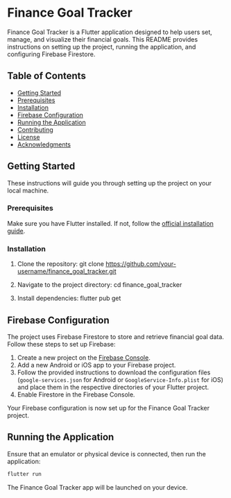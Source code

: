 # Finance Goal Tracker
Finance Goal Tracker is a Flutter application designed to help users set, manage, and visualize
their financial goals. This README provides instructions on setting up the project, running the
application, and configuring Firebase Firestore.

## Table of Contents

- [Getting Started](#getting-started)
- [Prerequisites](#prerequisites)
- [Installation](#installation)
- [Firebase Configuration](#firebase-configuration)
- [Running the Application](#running-the-application)
- [Contributing](#contributing)
- [License](#license)
- [Acknowledgments](#acknowledgments)

## Getting Started

These instructions will guide you through setting up the project on your local machine.

### Prerequisites

Make sure you have Flutter installed. If not, follow
the [official installation guide](https://flutter.dev/docs/get-started/install).

### Installation

1. Clone the repository:
   git clone https://github.com/your-username/finance_goal_tracker.git

2. Navigate to the project directory:
   cd finance_goal_tracker


3. Install dependencies:
   flutter pub get

## Firebase Configuration

The project uses Firebase Firestore to store and retrieve financial goal data. Follow these steps to
set up Firebase:

1. Create a new project on the [Firebase Console](https://console.firebase.google.com/).
2. Add a new Android or iOS app to your Firebase project.
3. Follow the provided instructions to download the configuration files (`google-services.json` for
   Android or `GoogleService-Info.plist` for iOS) and place them in the respective directories of
   your Flutter project.
4. Enable Firestore in the Firebase Console.

Your Firebase configuration is now set up for the Finance Goal Tracker project.

## Running the Application

Ensure that an emulator or physical device is connected, then run the application:

```bash
flutter run
```

The Finance Goal Tracker app will be launched on your device.
